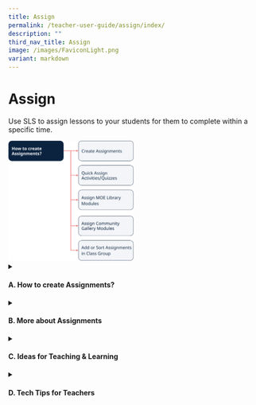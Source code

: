 ```yaml
---
title: Assign
permalink: /teacher-user-guide/assign/index/
description: ""
third_nav_title: Assign
image: /images/FaviconLight.png
variant: markdown
---
```

<h1>Assign</h1>
<p>Use SLS to assign lessons to your students for them to complete within a specific time.</p>
<img alt="Assign" style="width: 50%;" src="/images/2Teacher/Flow_Assign.svg">

<details>
 <summary><h4>A. How to create Assignments?</h4></summary>
<ul>
    <li><a target="_blank" href="/teacher-user-guide/assign/create-assignments/">(A1,i) Create Assignments</a></li>
    <li><a target="_blank" href="/teacher-user-guide/assign/quick-assign-activities-and-quizzes/">(A1,ii) Quick Assign Activities &amp; Quizzes</a></li>
    <li><a target="_blank" href="/teacher-user-guide/assign/assign-moe-library-modules/">(A1,iii) Assign MOE Library Modules</a></li>
    <li><a target="_blank" href="/teacher-user-guide/assign/assign-community-gallery-modules/">(A1,iv) Assign Community Gallery Modules</a></li>
    <li><a target="_blank" href="/teacher-user-guide/assign/add-or-sort-assignments-in-class-group/">(A1,v) Add or Sort Assignments in Class Group (Enhanced)</a></li>
  </ul>
</details>

<details>
 <summary><h4>B. More about Assignments</h4></summary>
<ul>
    <li><a target="_blank" href="/teacher-user-guide/assign/manage-assignments/">(B1,i) Manage Assignments</a></li>
    <li><a target="_blank" href="/teacher-user-guide/assign/schedule-assignments/">(B1,ii) Schedule Assignments</a></li>
    <li><a target="_blank" href="/teacher-user-guide/assign/edit-assignments/">(B1,iii) Edit Assignments</a></li>
    <li><a target="_blank" href="/teacher-user-guide/assign/pause-and-resume-assignments/">(B1,iv) Pause &amp; Resume Assignments</a></li>
    <li><a target="_blank" href="/teacher-user-guide/assign/move-assignments/">(B1,v) Move Assignments</a></li>
    <li><a target="_blank" href="/teacher-user-guide/assign/delete-assignments/">(B1,vi) Delete Assignments</a></li>
    <li><a target="_blank" href="/teacher-user-guide/assign/copy-assignments/">(B1,vii) Copy Assignments</a></li>
    <li><a target="_blank" href="/teacher-user-guide/assign/allow-students-to-copy-assignments/">(B1,viii) Allow Students to Copy Assignments</a></li>
    <li><a target="_blank" href="/teacher-user-guide/assign/allow-students-to-share-assignments/">(B1,ix) Allow Students to Share Assignments</a></li>
    <li><a target="_blank" href="/teacher-user-guide/assign/highlight-and-annotate-in-teachers-copy-of-assignment/">(B1,x) Highlight and Annotate in Teacher's Copy of Assignment</a></li>
  </ul>
</details>
<details>
<summary><h4>C. Ideas for Teaching &amp; Learning</h4></summary>
<ul>
<li><a target="_blank" href="/teachers/sls-superhero-quiz/assign-past-exam-questions/">(C1,i) Assign Past Exam Questions</a></li>	
<li><a target="_blank" href="/teachers/sls-superhero-quiz/empower-students-to-be-self-directed-learners/">(C1,ii) Empower Students to be Self Directed Learners</a></li>	
</ul>
</details>
<details>
<summary>
<h4 id="assign">D. Tech Tips for Teachers</h4>
</summary>
<ol>
<li><p><strong>How do I recover a missing Assignment? (New in R19)</strong></p>
<p> If you are unable to find an Assignment, it may have been deleted accidentally by yourself, or by one of the co-teachers in the Class Group.</p>
<p> Deleted Assignments cannot be recovered. To avoid accidental deletion, please read the warning prompt before clicking <strong>OK</strong>.</p>
<p> To prevent co-teachers from accidentally deleting an Assignment, you may wish to change their role to “Observer” or “Liaison Teacher”.</p>
<p> For more information on deleting an Assignment, visit <a target="_blank" href="/teacher-user-guide/assign/delete-assignments/">Delete an Assignment</a>.</p>
<p> For more information on the roles within a Class Group, visit <a target="_blank" href="/teacher-user-guide/organise/create-class-groups/">Create a Class Group</a>.</p>
</li>
<li><p><strong>Why is there a 100-assignee limit for each Assignment?</strong></p>
<p> There is no limit to the number of users you can add to a Class Group. However, when an Assignment is assigned to a Class Group with more than 100 students, there will be 1 Assignment card, for every 100 students or part thereof.</p>
<p> This would make the monitoring of Assignments easier and allow the system to load more efficiently without having to fetch a large amount of data per Assignment.</p>
</li>
</ol>
</details>